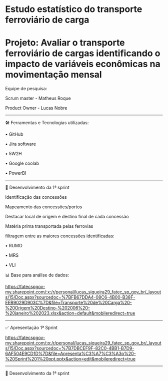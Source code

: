 # Estudo estatístico do transporte ferroviário de carga 
# Projeto: Avaliar o transporte ferroviário de cargas identificando o impacto de variáveis econômicas na movimentação mensal

Equipe de pesquisa:

Scrum master - Matheus Roque

Product Owner - Lucas Nobre



________________________________________
🛠️ Ferramentas e Tecnologias utilizadas:

•	GitHub

•	Jira software

•	5W2H

•	Google coolab

•	PowerBI

---------------------------------------
📜 Desenvolvimento da 1ª sprint

Identificação das concessões

Mapeamento das concessões/portos

Destacar local de origem e destino final de cada concessão

Matéria prima transportada pelas ferrovias

filtragem entre as maiores concessões identificadas:

• RUMO

• MRS

• VLI

📊 Base para análise de dados:

https://fatecspgov-my.sharepoint.com/:x:/r/personal/lucas_siqueira29_fatec_sp_gov_br/_layouts/15/Doc.aspx?sourcedoc=%7BFB67DDA4-08C6-4B00-B38F-EEB9029D903C%7D&file=Transporte%20de%20Carga%20-%20Origem%20Destino-%202006%20-%20janeiro%202023.xlsx&action=default&mobileredirect=true

---------------------------------------------------
✅ Apresentação 1ª Sprint

https://fatecspgov-my.sharepoint.com/:p:/r/personal/lucas_siqueira29_fatec_sp_gov_br/_layouts/15/Doc.aspx?sourcedoc=%7B7DBCEF9F-82C0-4BB1-B7D9-6AF504E9CD1D%7D&file=Apresenta%C3%A7%C3%A3o%20-%20Sprint%201%20ppt.pptx&action=edit&mobileredirect=true

-------------------------------------------------
📜 Desenvolvimento da 1ª sprint



